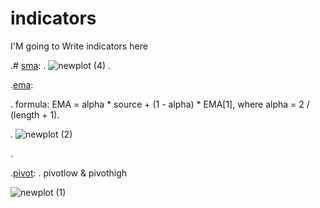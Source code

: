 # indicators
I'M going to Write indicators here 


.# [sma](https://github.com/mohder79/indicators/blob/main/sma.py):
.
![newplot (4)](https://user-images.githubusercontent.com/102425717/179373947-69baba66-2154-4791-a328-22ed392089c3.png)
.




.[ema](https://github.com/mohder79/indicators/blob/main/ema.py):

.
formula: EMA = alpha * source + (1 - alpha) * EMA[1], where alpha = 2 / (length + 1).

.
![newplot (2)](https://user-images.githubusercontent.com/102425717/179373801-4bb3438a-9ac3-4243-b04e-0e76658f1c2a.png)

.

.[pivot](https://github.com/mohder79/indicators/blob/main/Pivot):
.
pivotlow & pivothigh
   
![newplot (1)](https://user-images.githubusercontent.com/102425717/179373724-0809672b-b4e8-4fe3-b519-90eaa2e18293.png)


